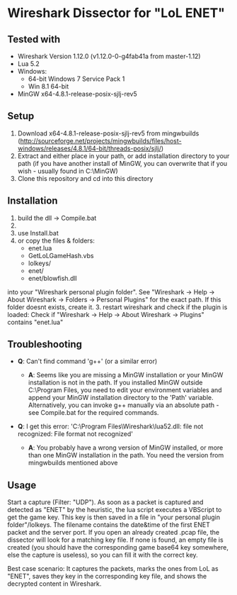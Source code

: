 Wireshark Dissector for "LoL ENET"
==================
 
Tested with
-------
* Wireshark Version 1.12.0 (v1.12.0-0-g4fab41a from master-1.12)
* Lua 5.2
* Windows:
  * 64-bit Windows 7 Service Pack 1
  * Win 8.1 64-bit
* MinGW x64-4.8.1-release-posix-sjlj-rev5
 
Setup
-------
1. Download x64-4.8.1-release-posix-sjlj-rev5 from mingwbuilds (http://sourceforge.net/projects/mingwbuilds/files/host-windows/releases/4.8.1/64-bit/threads-posix/sjlj/)
2. Extract and either place in your path, or add installation directory to your path (if you have another install of MinGW, you can overwrite that if you wish - usually found in C:\MinGW)
3. Clone this repository and cd into this directory

Installation
-------
1. build the dll -> Compile.bat
2. 
  1. use Install.bat
  2. or copy the files & folders:
	 * enet.lua
	 * GetLoLGameHash.vbs
	 * lolkeys/
	 * enet/
	 * enet/blowfish.dll

  into your "Wireshark personal plugin folder".
  See "Wireshark -> Help -> About Wireshark -> Folders -> Personal Plugins" for the exact path.
  If this folder doesnt exists, create it.
3. restart wireshark and check if the plugin is loaded:
  Check if "Wireshark -> Help -> About Wireshark -> Plugins" contains "enet.lua"

Troubleshooting
-------
* **Q**: Can't find command 'g++' (or a similar error)

  * **A**: Seems like you are missing a MinGW installation or your MinGW installation is not in the path. If you installed MinGW outside C:\Program Files\, you need to edit your environment variables and append your MinGW installation directory to the 'Path' variable. Alternatively, you can invoke g++ manually via an absolute path - see Compile.bat for the required commands.


* **Q**: I get this error: 'C:\Program Files\Wireshark\lua52.dll: file not recognized: File format not recognized'

  * **A**: You probably have a wrong version of MinGW installed, or more than one MinGW installation in the path. You need the version from mingwbuilds mentioned above

Usage
-------
Start a capture (Filter: "UDP"). As soon as a packet is captured and detected as "ENET" by the heuristic,
the lua script executes a VBScript to get the game key.
This key is then saved in a file in "your personal plugin folder"/lolkeys.
The filename contains the date&time of the first ENET packet and the server port.
If you open an already created .pcap file, the dissector will look for a matching key file.
If none is found, an empty file is created (you should have the corresponding game base64 key somewhere, 
else the capture is useless), so you can fill it with the correct key.
 
Best case scenario: It captures the packets, marks the ones from LoL as "ENET", 
saves they key in the corresponding key file, and shows the decrypted content in Wireshark.
